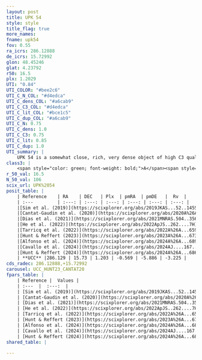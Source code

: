 ```yaml
---
layout: post
title: UPK 54
style: style
title_flag: true
more_names: 
fname: upk54
fov: 0.55
ra_icrs: 286.12888
de_icrs: 15.72992
glon: 48.45246
glat: 4.23792
r50: 16.5
plx: 1.2029
UTI: "0.84"
UTI_COLOR: "#bee2c6"
UTI_C_N_COL: "#d4edca"
UTI_C_dens_COL: "#a6cab9"
UTI_C_C3_COL: "#d4edca"
UTI_C_lit_COL: "#bce1c5"
UTI_C_dup_COL: "#a6cab9"
UTI_C_N: 0.75
UTI_C_dens: 1.0
UTI_C_C3: 0.75
UTI_C_lit: 0.85
UTI_C_dup: 1.0
UTI_summary: |
    UPK 54 is a somewhat close, rich, very dense object of high C3 quality. It is well-studied in the literature.
class3: |
    <span style="color: green; font-weight: bold;">A</span><span style="color: #FFC300; font-weight: bold;">B</span>
r_50_val: 16.5
N_50_val: 106
scix_url: UPK%2054
posit_table: |
    | Reference    | RA    | DEC   | Plx  | pmRA  | pmDE   |  Rv  |
    | :---         | :---: | :---: | :---: | :---: | :---: | :---: |
    |[Sim et al. (2019)](https://scixplorer.org/abs/2019JKAS...52..145S) | 286.112 | 15.681 | -- | -0.57 | -5.88 | -- |
    |[Cantat-Gaudin et al. (2020)](https://scixplorer.org/abs/2020A%26A...640A...1C) | 286.157 | 15.689 | 1.172 | -0.558 | -5.854 | -- |
    |[Dias et al. (2021)](https://scixplorer.org/abs/2021MNRAS.504..356D) | 286.169 | 15.645 | 1.166 | -0.556 | -5.901 | 36.043 |
    |[He et al. (2022)](https://scixplorer.org/abs/2022ApJS..262....7H) | 286.161 | 15.761 | 1.218 | -0.539 | -5.899 | -- |
    |[Tarricq et al. (2022)](https://scixplorer.org/abs/2022A%26A...659A..59T) | 286.073 | 15.779 | 1.221 | -0.551 | -5.89 | -- |
    |[Hunt & Reffert (2023)](https://scixplorer.org/abs/2023A%26A...673A.114H) | 286.254 | 15.722 | 1.209 | -0.575 | -5.912 | -4.904 |
    |[Alfonso et al. (2024)](https://scixplorer.org/abs/2024A%26A...689A..18A) | 286.407 | 15.258 | 1.114 | -0.57 | -5.937 | -- |
    |[Cavallo et al. (2024)](https://scixplorer.org/abs/2024AJ....167...12C) | 286.192 | 15.714 | 1.214 | -- | -- | -- |
    |[Hunt & Reffert (2024)](https://scixplorer.org/abs/2024A%26A...686A..42H) | 286.254 | 15.722 | 1.209 | -0.575 | -5.912 | -4.904 |
    | **UCC** |286.129 | 15.73 | 1.203 | -0.569 | -5.886 | -3.225 | 
cds_radec: 286.12888,+15.72992
carousel: UCC_HUNT23_CANTAT20
fpars_table: |
    | Reference |  Values |
    | :---  |  :---:  |
    | [Sim et al. (2019)](https://scixplorer.org/abs/2019JKAS...52..145S) | `d_pc=827, log(age)=7.9` |
    | [Cantat-Gaudin et al. (2020)](https://scixplorer.org/abs/2020A%26A...640A...1C) | `AVNN=0.94, DMNN=9.53, AgeNN=8.07` |
    | [Dias et al. (2021)](https://scixplorer.org/abs/2021MNRAS.504..356D) | `Av=1.07, Dist=812, logage=8.232, [Fe/H]=0.321` |
    | [He et al. (2022)](https://scixplorer.org/abs/2022ApJS..262....7H) | `A0=1.4, logAge=7.9` |
    | [Tarricq et al. (2022)](https://scixplorer.org/abs/2022A%26A...659A..59T) | `Dist=789, logAgeNN=8.08` |
    | [Hunt & Reffert (2023)](https://scixplorer.org/abs/2023A%26A...673A.114H) | `AV50=1.165, diffAV50=0.596, MOD50=9.514, logAge50=7.889` |
    | [Alfonso et al. (2024)](https://scixplorer.org/abs/2024A%26A...689A..18A) | `AV=0.93786, MOD=9.53115, logAge=7.99880, Z=0.32036` |
    | [Cavallo et al. (2024)](https://scixplorer.org/abs/2024AJ....167...12C) | `AV50=1.35, dMod50=9.7, logAge50=7.95, [Fe/H]50=0.32` |
    | [Hunt & Reffert (2024)](https://scixplorer.org/abs/2024A%26A...686A..42H) | `MassJ=256.030` |
shared_table: |
    
---
```

